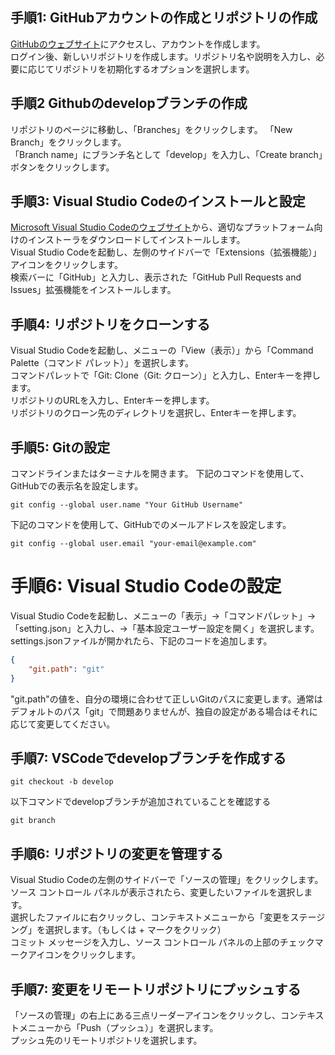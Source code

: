 

## 手順1: GitHubアカウントの作成とリポジトリの作成

[GitHubのウェブサイト](https://github.com)にアクセスし、アカウントを作成します。  
ログイン後、新しいリポジトリを作成します。リポジトリ名や説明を入力し、必要に応じてリポジトリを初期化するオプションを選択します。

## 手順2 Githubのdevelopブランチの作成

リポジトリのページに移動し、「Branches」をクリックします。
「New Branch」をクリックします。   
「Branch name」にブランチ名として「develop」を入力し、「Create branch」ボタンをクリックします。

## 手順3: Visual Studio Codeのインストールと設定
[Microsoft Visual Studio Codeのウェブサイト](https://code.visualstudio.com)から、適切なプラットフォーム向けのインストーラをダウンロードしてインストールします。  
Visual Studio Codeを起動し、左側のサイドバーで「Extensions（拡張機能）」アイコンをクリックします。  
検索バーに「GitHub」と入力し、表示された「GitHub Pull Requests and Issues」拡張機能をインストールします。

## 手順4: リポジトリをクローンする
Visual Studio Codeを起動し、メニューの「View（表示）」から「Command Palette（コマンド パレット）」を選択します。  
コマンドパレットで「Git: Clone（Git: クローン）」と入力し、Enterキーを押します。  
リポジトリのURLを入力し、Enterキーを押します。  
リポジトリのクローン先のディレクトリを選択し、Enterキーを押します。

## 手順5: Gitの設定

コマンドラインまたはターミナルを開きます。
下記のコマンドを使用して、GitHubでの表示名を設定します。

```
git config --global user.name "Your GitHub Username"
```

下記のコマンドを使用して、GitHubでのメールアドレスを設定します。

```
git config --global user.email "your-email@example.com"
```

# 手順6: Visual Studio Codeの設定

Visual Studio Codeを起動し、メニューの「表示」→「コマンドパレット」→「setting.json」と入力し、→「基本設定ユーザー設定を開く」を選択します。  
settings.jsonファイルが開かれたら、下記のコードを追加します。

```json
{
    "git.path": "git"
}
```
"git.path"の値を、自分の環境に合わせて正しいGitのパスに変更します。通常はデフォルトのパス「git」で問題ありませんが、独自の設定がある場合はそれに応じて変更してください。

## 手順7: VSCodeでdevelopブランチを作成する

```
git checkout -b develop
```

以下コマンドでdevelopブランチが追加されていることを確認する
```
git branch
```


## 手順6: リポジトリの変更を管理する
Visual Studio Codeの左側のサイドバーで「ソースの管理」をクリックします。  
ソース コントロール パネルが表示されたら、変更したいファイルを選択します。  
選択したファイルに右クリックし、コンテキストメニューから「変更をステージング」を選択します。（もしくは + マークをクリック）  
コミット メッセージを入力し、ソース コントロール パネルの上部のチェックマークアイコンをクリックします。

## 手順7: 変更をリモートリポジトリにプッシュする
「ソースの管理」の右上にある三点リーダーアイコンをクリックし、コンテキストメニューから「Push（プッシュ）」を選択します。  
プッシュ先のリモートリポジトリを選択します。


